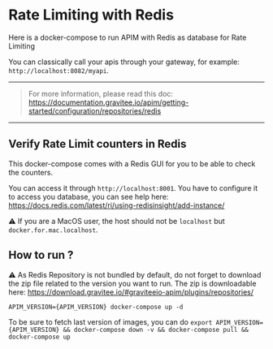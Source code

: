 # Rate Limiting with Redis

Here is a docker-compose to run APIM with Redis as database for Rate Limiting

You can classically call your apis through your gateway, for example: `http://localhost:8082/myapi`.

---
> For more information, please read this doc:
> https://documentation.gravitee.io/apim/getting-started/configuration/repositories/redis
---

## Verify Rate Limit counters in Redis

This docker-compose comes with a Redis GUI for you to be able to check the counters. 

You can access it through `http://localhost:8001`. You have to configure it to access you database, you can see help here: https://docs.redis.com/latest/ri/using-redisinsight/add-instance/

⚠️ If you are a MacOS user, the host should not be `localhost` but `docker.for.mac.localhost`.

## How to run ?

⚠️ As Redis Repository is not bundled by default, do not forget to download the zip file related to the version you want to run.
The zip is downloadable here: https://download.gravitee.io/#graviteeio-apim/plugins/repositories/

`APIM_VERSION={APIM_VERSION} docker-compose up -d ` 

To be sure to fetch last version of images, you can do
`export APIM_VERSION={APIM_VERSION} && docker-compose down -v && docker-compose pull && docker-compose up`
